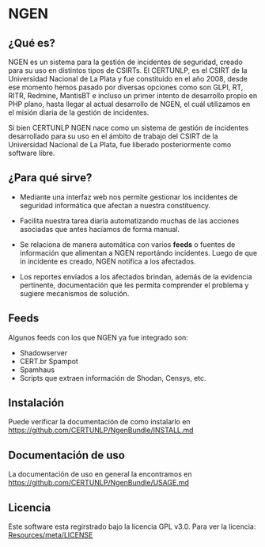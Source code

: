 
# NGEN

## ¿Qué es?

NGEN es un sistema para la gestión de incidentes de seguridad, creado para su uso en distintos tipos
de CSIRTs. 
El CERTUNLP, es el CSIRT de la Universidad Nacional de La Plata y  fue constituido en el año 2008, desde ese momento hemos pasado por diversas opciones como son GLPI, RT, RITR, Redmine, MantisBT e incluso un primer intento de desarrollo propio en PHP plano, hasta llegar al actual desarrollo de NGEN, el cuál utilizamos en el misión diaria de la gestión de incidentes.

Si bien CERTUNLP NGEN nace como un sistema de gestión de incidentes desarrollado para su uso en el ámbito de trabajo del CSIRT de la Universidad Nacional de La Plata, fue liberado posteriormente como software libre.


## ¿Para qué sirve?

* Mediante una interfaz web nos permite gestionar los incidentes de seguridad informática que afectan a nuestra constituency. 

* Facilita nuestra tarea diaria automatizando muchas de las acciones asociadas que antes hacíamos de forma manual.

* Se relaciona de manera automática con varios **feeds** o fuentes de información que alimentan a NGEN reportándo incidentes. Luego de que in incidente es creado, NGEN notifica a los afectados.

* Los reportes enviados a los afectados brindan, además de la evidencia pertinente, documentación que les permita comprender el problema y sugiere mecanismos de solución.


## Feeds

Algunos feeds con los que NGEN ya fue integrado son:
* Shadowserver
* CERT.br Spampot
* Spamhaus
* Scripts que extraen información de Shodan, Censys, etc.

## Instalación

Puede verificar la documentación de como instalarlo en
https://github.com/CERTUNLP/NgenBundle/INSTALL.md

## Documentación de uso 

La documentación de uso en general la encontramos en
https://github.com/CERTUNLP/NgenBundle/USAGE.md

## Licencia

Este software esta regirstrado bajo la licencia GPL v3.0. Para ver la licencia:
[Resources/meta/LICENSE](https://github.com/CERTUNLP/NgenBundle/LICENSE)

